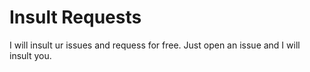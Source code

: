 # Insult Requests

I will insult ur issues and requess for free. Just open an issue and I will insult you.